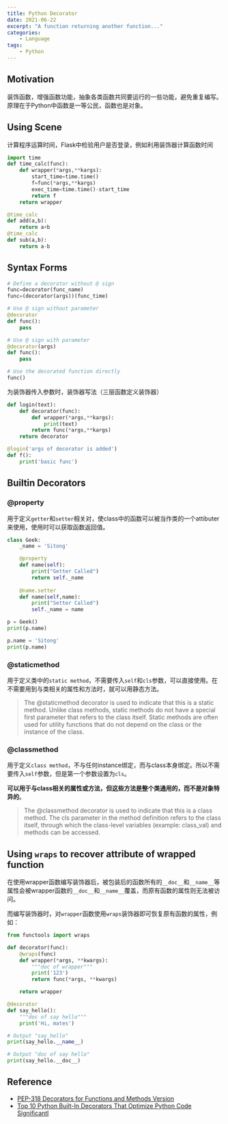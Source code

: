 ```yaml
---
title: Python Decorator
date: 2021-06-22
excerpt: "A function returning another function..."
categories:
    - Language
tags:
    - Python
---
```




## Motivation

装饰函数，增强函数功能，抽象各类函数共同要运行的一些功能，避免重复编写。原理在于Python中函数是一等公民，函数也是对象。

## Using Scene

计算程序运算时间，Flask中检验用户是否登录，例如利用装饰器计算函数时间

```python
import time
def time_calc(func):
    def wrapper(*args,**kargs):
        start_time=time.time()
        f=func(*args,**kargs)
        exec_time=time.time()-start_time
        return f
    return wrapper

@time_calc
def add(a,b):
    return a+b
@time_calc
def sub(a,b):
    return a-b
```

## Syntax Forms

```python
# Define a decorator without @ sign
func=decorator(func_name)
func=(decorator(args))(func_time)

# Use @ sign without parameter
@decorator
def func():
    pass

# Use @ sign with parameter
@decorator(args)
def func():
	pass

# Use the decorated function directly
func()
```

为装饰器传入参数时，装饰器写法（三层函数定义装饰器）

```python
def login(text):
	def decorator(func):
		def wrapper(*args,**kargs):
			print(text)
		return func(*args,**kargs)
	return decorator

@login('args of decorator is added')
def f():
    print('basic func')
```

## Builtin Decorators

### @property

用于定义`getter`和`setter`相关对，使class中的函数可以被当作类的一个attibuter来使用，使用时可以获取函数返回值。

```python
class Geek:
    _name = 'Sitong'

    @property
    def name(self):
        print("Getter Called")
        return self._name
    
    @name.setter
    def name(self,name):
        print("Setter Called")
        self._name = name

p = Geek()
print(p.name)

p.name = 'Sitong'
print(p.name)
```

### @staticmethod

用于定义类中的`static method`，不需要传入`self`和`cls`参数，可以直接使用。在不需要用到与类相关的属性和方法时，就可以用静态方法。

> The @staticmethod decorator is used to indicate that this is a static method. Unlike class methods, static methods do not have a special first parameter that refers to the class itself. Static methods are often used for utility functions that do not depend on the class or the instance of the class.

### @classmethod

用于定义`class method`，不与任何instance绑定，而与class本身绑定。所以不需要传入`self`参数，但是第一个参数设置为`cls`。

**可以用于与class相关的属性或方法，但这些方法是整个类通用的，而不是对象特异的**。

> The @classmethod decorator is used to indicate that this is a class method. The cls parameter in the method definition refers to the class itself, through which the class-level variables (example: class_val) and methods can be accessed. 

## Using `wraps` to recover attribute of wrapped function

在使用wrapper函数编写装饰器后，被包装后的函数所有的`__doc__`和`__name__`等属性会被wrapper函数的`__doc__`和`__name__`覆盖，而原有函数的属性则无法被访问。

而编写装饰器时，对`wrapper`函数使用`wraps`装饰器即可恢复原有函数的属性，例如：

```python
from functools import wraps

def decorator(func):
    @wraps(func)
    def wrapper(*args, **kwargs):
        """doc of wrapper"""
        print('123')
        return func(*args, **kwargs)

    return wrapper

@decorator
def say_hello():
    """doc of say hello"""
    print('Hi, mates')

# Output "say_hello"
print(say_hello.__name__)

# Output "doc of say hello"
print(say_hello.__doc__)
```

## Reference

- [PEP-318 Decorators for Functions and Methods Version](https://peps.python.org/pep-0318/)
- [Top 10 Python Built-In Decorators That Optimize Python Code Significantl](https://www.geeksforgeeks.org/top-python-built-in-decorators-that-optimize-python-code-significantly/)
